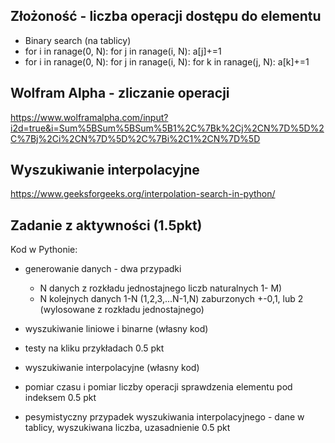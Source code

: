 ## Złożoność - liczba operacji dostępu do elementu

- Binary search (na tablicy)
- for i in ranage(0, N): for j in ranage(i, N): a[j]+=1
- for i in ranage(0, N): for j in ranage(i, N): for k in ranage(j, N): a[k]+=1

## Wolfram Alpha - zliczanie operacji
https://www.wolframalpha.com/input?i2d=true&i=Sum%5BSum%5BSum%5B1%2C%7Bk%2Cj%2CN%7D%5D%2C%7Bj%2Ci%2CN%7D%5D%2C%7Bi%2C1%2CN%7D%5D

## Wyszukiwanie interpolacyjne
https://www.geeksforgeeks.org/interpolation-search-in-python/

## Zadanie z aktywności (1.5pkt)

Kod w Pythonie:
- generowanie danych - dwa przypadki
    - N danych z rozkładu jednostajnego liczb naturalnych 1- M)
    - N kolejnych danych 1-N (1,2,3,...N-1,N) zaburzonych +-0,1, lub 2 (wylosowane z rozkładu jednostajnego)
- wyszukiwanie liniowe i binarne (własny kod)
- testy na kliku przykładach
0.5 pkt

- wyszukiwanie interpolacyjne (własny kod)
- pomiar czasu i pomiar liczby operacji sprawdzenia elementu pod indeksem
0.5 pkt

- pesymistyczny przypadek wyszukiwania interpolacyjnego - dane w tablicy, wyszukiwana liczba, uzasadnienie
0.5 pkt

